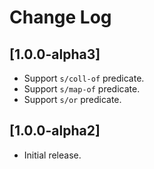 # Change Log

## [1.0.0-alpha3]

- Support `s/coll-of` predicate. 
- Support `s/map-of` predicate. 
- Support `s/or` predicate. 

## [1.0.0-alpha2]

- Initial release.
